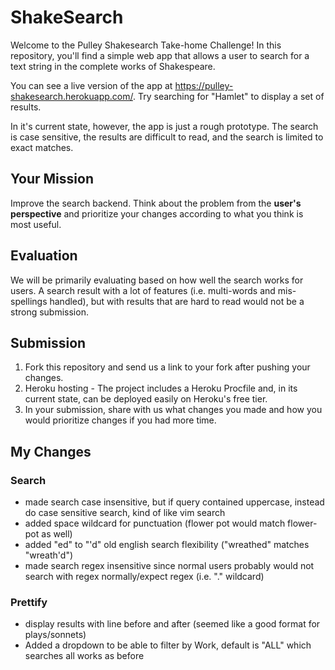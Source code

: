 # ShakeSearch

Welcome to the Pulley Shakesearch Take-home Challenge! In this repository,
you'll find a simple web app that allows a user to search for a text string in
the complete works of Shakespeare.

You can see a live version of the app at
https://pulley-shakesearch.herokuapp.com/. Try searching for "Hamlet" to display
a set of results.

In it's current state, however, the app is just a rough prototype. The search is
case sensitive, the results are difficult to read, and the search is limited to
exact matches.

## Your Mission

Improve the search backend. Think about the problem from the **user's perspective**
and prioritize your changes according to what you think is most useful. 

## Evaluation

We will be primarily evaluating based on how well the search works for users. A search result with a lot of features (i.e. multi-words and mis-spellings handled), but with results that are hard to read would not be a strong submission. 


## Submission

1. Fork this repository and send us a link to your fork after pushing your changes. 
2. Heroku hosting - The project includes a Heroku Procfile and, in its
current state, can be deployed easily on Heroku's free tier.
3. In your submission, share with us what changes you made and how you would prioritize changes if you had more time.

## My Changes
### Search
* made search case insensitive, but if query contained uppercase, instead do case sensitive search, kind of like vim search
* added space wildcard for punctuation (flower pot would match flower-pot as well)
* added "ed" to "'d" old english search flexibility ("wreathed" matches "wreath'd")
* made search regex insensitive since normal users probably would not search with regex normally/expect regex (i.e. "." wildcard)

### Prettify
* display results with line before and after (seemed like a good format for plays/sonnets)
* Added a dropdown to be able to filter by Work, default is "ALL" which searches all works as before

